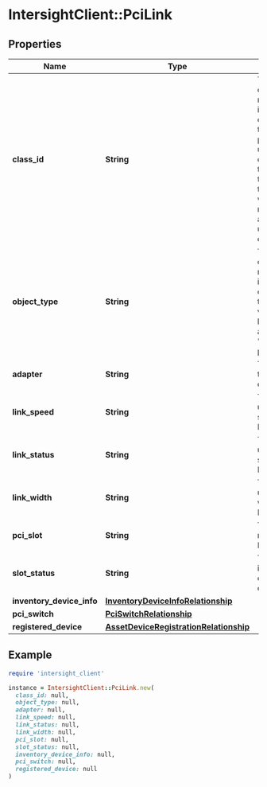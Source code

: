 # IntersightClient::PciLink

## Properties

| Name | Type | Description | Notes |
| ---- | ---- | ----------- | ----- |
| **class_id** | **String** | The fully-qualified name of the instantiated, concrete type. This property is used as a discriminator to identify the type of the payload when marshaling and unmarshaling data. | [default to &#39;pci.Link&#39;] |
| **object_type** | **String** | The fully-qualified name of the instantiated, concrete type. The value should be the same as the &#39;ClassId&#39; property. | [default to &#39;pci.Link&#39;] |
| **adapter** | **String** | The name of the PCI device. | [optional][readonly] |
| **link_speed** | **String** | The upstream link speed of the PCI device. | [optional][readonly] |
| **link_status** | **String** | The upstream link status of the PCI device. | [optional][readonly] |
| **link_width** | **String** | The upstream link width of the PCI device. | [optional][readonly] |
| **pci_slot** | **String** | The slot name of the PCI device. | [optional][readonly] |
| **slot_status** | **String** | The health information of the PCI device. | [optional][readonly] |
| **inventory_device_info** | [**InventoryDeviceInfoRelationship**](InventoryDeviceInfoRelationship.md) |  | [optional] |
| **pci_switch** | [**PciSwitchRelationship**](PciSwitchRelationship.md) |  | [optional] |
| **registered_device** | [**AssetDeviceRegistrationRelationship**](AssetDeviceRegistrationRelationship.md) |  | [optional] |

## Example

```ruby
require 'intersight_client'

instance = IntersightClient::PciLink.new(
  class_id: null,
  object_type: null,
  adapter: null,
  link_speed: null,
  link_status: null,
  link_width: null,
  pci_slot: null,
  slot_status: null,
  inventory_device_info: null,
  pci_switch: null,
  registered_device: null
)
```

